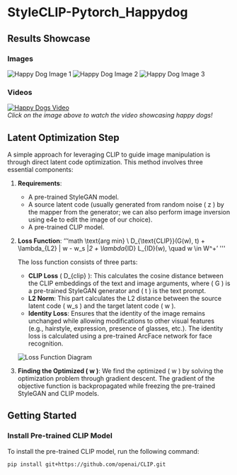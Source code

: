 # StyleCLIP-Pytorch_Happydog

## Results Showcase
<script type="text/javascript" src="http://cdn.mathjax.org/mathjax/latest/MathJax.js?config=default"></script>
### Images
![Happy Dog Image 1](path/to/image1.jpg)
![Happy Dog Image 2](path/to/image2.jpg)
![Happy Dog Image 3](path/to/image3.jpg)

### Videos
[![Happy Dogs Video](path/to/thumbnail.jpg)](path/to/video.mp4)  
*Click on the image above to watch the video showcasing happy dogs!*

## Latent Optimization Step

A simple approach for leveraging CLIP to guide image manipulation is through direct latent code optimization. This method involves three essential components:

1. **Requirements**:
   - A pre-trained StyleGAN model.
   - A source latent code (usually generated from random noise \( z \) by the mapper from the generator; we can also perform image inversion using e4e to edit the image of our choice).
   - A pre-trained CLIP model.

2. **Loss Function**:
‘’‘math
\text{arg min} \ D_{\text{CLIP}}(G(w), t) + \lambda_{L2} \| w - w_s \|_2 + \lambda_{ID} L_{ID}(w), 
\quad w \in W^+’
'''

   The loss function consists of three parts:
   - **CLIP Loss** \( D_{clip} \): This calculates the cosine distance between the CLIP embeddings of the text and image arguments, where \( G \) is a pre-trained StyleGAN generator and \( t \) is the text prompt.
   - **L2 Norm**: This part calculates the L2 distance between the source latent code \( w_s \) and the target latent code \( w \).
   - **Identity Loss**: Ensures that the identity of the image remains unchanged while allowing modifications to other visual features (e.g., hairstyle, expression, presence of glasses, etc.). The identity loss is calculated using a pre-trained ArcFace network for face recognition.

   ![Loss Function Diagram](path/to/loss_function_diagram.jpg)

4. **Finding the Optimized \( w \)**:
   We find the optimized \( w \) by solving the optimization problem through gradient descent. The gradient of the objective function is backpropagated while freezing the pre-trained StyleGAN and CLIP models.

## Getting Started

### Install Pre-trained CLIP Model
To install the pre-trained CLIP model, run the following command:

```bash
pip install git+https://github.com/openai/CLIP.git
